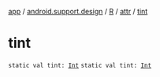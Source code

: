 [app](../../../index.md) / [android.support.design](../../index.md) / [R](../index.md) / [attr](index.md) / [tint](./tint.md)

# tint

`static val tint: `[`Int`](https://kotlinlang.org/api/latest/jvm/stdlib/kotlin/-int/index.html)
`static val tint: `[`Int`](https://kotlinlang.org/api/latest/jvm/stdlib/kotlin/-int/index.html)
